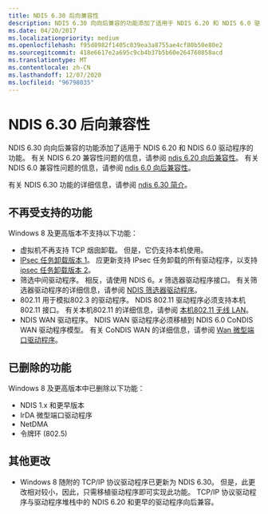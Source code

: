 ```yaml
---
title: NDIS 6.30 后向兼容性
description: NDIS 6.30 向向后兼容的功能添加了适用于 NDIS 6.20 和 NDIS 6.0 驱动程序的功能。
ms.date: 04/20/2017
ms.localizationpriority: medium
ms.openlocfilehash: f95d8982f1405c039ea3a8755ae4cf80b50e80e2
ms.sourcegitcommit: 418e6617e2a695c9cb4b37b5b60e264760858acd
ms.translationtype: MT
ms.contentlocale: zh-CN
ms.lasthandoff: 12/07/2020
ms.locfileid: "96798035"
---
```

# <a name="ndis-630-backward-compatibility"></a>NDIS 6.30 后向兼容性


NDIS 6.30 向向后兼容的功能添加了适用于 NDIS 6.20 和 NDIS 6.0 驱动程序的功能。 有关 NDIS 6.20 兼容性问题的信息，请参阅 [ndis 6.20 向后兼容性](ndis-6-20-backward-compatibility.md)。 有关 NDIS 6.0 兼容性问题的信息，请参阅 [ndis 6.0 向后兼容性](/previous-versions/windows/hardware/network/ndis-6-0-backward-compatibility)。

有关 NDIS 6.30 功能的详细信息，请参阅 [ndis 6.30 简介](introduction-to-ndis-6-30.md)。

## <a name="features-that-are-no-longer-supported"></a>不再受支持的功能


Windows 8 及更高版本不支持以下功能：

-   虚拟机不再支持 TCP 烟囱卸载。 但是，它仍支持本机使用。
-   [IPsec 任务卸载版本 1](background-reading-on-ipsec.md)。 应更新支持 IPsec 任务卸载的所有驱动程序，以支持 [ipsec 任务卸载版本 2](./introduction-to-ipsec-offload-version-2.md)。
-   筛选中间驱动程序。 相反，请使用 NDIS 6。*x* 筛选器驱动程序接口。 有关筛选器驱动程序的详细信息，请参阅 [NDIS 筛选器驱动程序](ndis-filter-drivers.md)。
-   802.11 用于模拟802.3 的驱动程序。 NDIS 802.11 驱动程序必须支持本机802.11 接口。 有关本机802.11 的详细信息，请参阅 [本机802.11 无线 LAN](/previous-versions/windows/hardware/wireless/ff560689(v=vs.85))。
-   NDIS WAN 驱动程序。 NDIS WAN 驱动程序必须移植到 NDIS 6.0 CoNDIS WAN 驱动程序模型。 有关 CoNDIS WAN 的详细信息，请参阅 [Wan 微型端口驱动程序](wan-miniport-drivers.md)。

## <a name="features-that-have-been-removed"></a>已删除的功能


Windows 8 及更高版本中已删除以下功能：

-   NDIS 1.x 和更早版本
-   IrDA 微型端口驱动程序
-   NetDMA
-   令牌环 (802.5) 

## <a name="other-changes"></a>其他更改


-   Windows 8 随附的 TCP/IP 协议驱动程序已更新为 NDIS 6.30。 但是，此更改相对较小，因此，只需移植驱动程序即可实现此功能。 TCP/IP 协议驱动程序与驱动程序堆栈中的 NDIS 6.20 和更早的驱动程序向后兼容。

 

